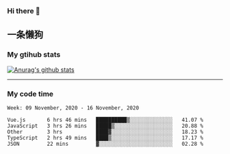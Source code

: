 ### Hi there 👋

## 一条懒狗
<!--
**kiss-me-quickly/kiss-me-quickly** is a ✨ _special_ ✨ repository because its `README.md` (this file) appears on your GitHub profile.

Here are some ideas to get you started:

- 🔭 I’m currently working on ...
- 🌱 I’m currently learning ...
- 👯 I’m looking to collaborate on ...
- 🤔 I’m looking for help with ...
- 💬 Ask me about ...
- 📫 How to reach me: ...
- 😄 Pronouns: ...
- ⚡ Fun fact: ...
-->


### My gtihub stats

[![Anurag's github stats](https://github-readme-stats.vercel.app/api?username=kiss-me-quickly)](https://github.com/anuraghazra/github-readme-stats)

***

### My code time

<!--START_SECTION:waka-->
```text
Week: 09 November, 2020 - 16 November, 2020

Vue.js       6 hrs 46 mins   ██████████▒░░░░░░░░░░░░░░   41.07 % 
JavaScript   3 hrs 26 mins   █████▒░░░░░░░░░░░░░░░░░░░   20.88 % 
Other        3 hrs           ████▓░░░░░░░░░░░░░░░░░░░░   18.23 % 
TypeScript   2 hrs 49 mins   ████▒░░░░░░░░░░░░░░░░░░░░   17.17 % 
JSON         22 mins         ▓░░░░░░░░░░░░░░░░░░░░░░░░   02.28 % 
```
<!--END_SECTION:waka-->
